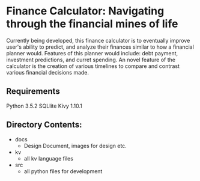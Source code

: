 # Finance Calculator: Navigating through the financial mines of life

Currently being developed, this finance calculator is to eventually improve user's ability to predict, and analyze their finances similar to how a financial planner would. Features of this planner would include: debt payment, investment predictions, and curret spending. An novel feature of the calculator is the creation of various timelines to compare and contrast various financial decisions made.

## Requirements

Python 3.5.2
SQLlite
Kivy 1.10.1


## Directory Contents:
- docs
	- Design Document, images for design etc.
- kv
	- all kv language files
- src
	- all python files for development
